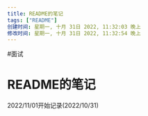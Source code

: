 ```yaml
---
title: README的笔记
tags: ["README"]
创建时间: 星期一, 十月 31日 2022, 11:32:03 晚上
修改时间: 星期一, 十月 31日 2022, 11:32:54 晚上
---
```

#面试

# README的笔记

2022/11/01开始记录(2022/10/31)

